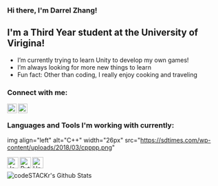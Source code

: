 ### Hi there, I'm Darrel Zhang!

## I'm a Third Year student at the University of Virigina!
- I’m currently trying to learn Unity to develop my own games!
- I’m always looking for more new things to learn 
- Fun fact: Other than coding, I really enjoy cooking and traveling 

### Connect with me:

[<img align="left" alt="codeSTACKr | LinkedIn" width="22px" src="https://cdn.jsdelivr.net/npm/simple-icons@v3/icons/linkedin.svg" />][linkedin]
[<img align="left" alt="codeSTACKr | Instagram" width="22px" src="https://cdn.jsdelivr.net/npm/simple-icons@v3/icons/facebook.svg" />][facebook]

<br />

### Languages and Tools I'm working with currently:
<!---C++ image -->
img align="left" alt="C++" width="26px" src="https://sdtimes.com/wp-content/uploads/2018/03/cpppp.png"
<!---Java -->
<img align="left" alt="Java" width="26px" src="https://www.oracle.com/a/ocom/img/cb71-java-logo.png" />
<!---Python -->
<img align="left" alt="Python" width="26px" src="https://upload.wikimedia.org/wikipedia/commons/thumb/c/c3/Python-logo-notext.svg/600px-Python-logo-notext.svg.png" />
<!---Unity -->
<img align="left" alt="Unity" width="26px" src="https://images.techhive.com/images/article/2015/03/unity-logo-100571261-large.jpg" />

<br />
<br />

<img align="left" alt="codeSTACKr's Github Stats" src="https://github-readme-stats.codestackr.vercel.app/api?username=dzhang1024&show_icons=true&hide_border=true" />

[facebook]:https://www.facebook.com/dzhang.24
[linkedin]:https://www.linkedin.com/in/darrel-zhang/